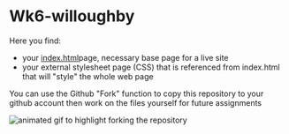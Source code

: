 # Wk6-willoughby

Here you find:
* your <a href="index.html">index.html</a>page, necessary base page for a live site
* your external stylesheet page (CSS) that is referenced from index.html that will "style" the whole web page

You can use the Github "Fork" function to copy this repository to your github account then work on the files yourself for future assignments


![animated gif to highlight forking the repository](https://media.giphy.com/media/kcknRls4w5J8M3GBde/giphy.gif)
